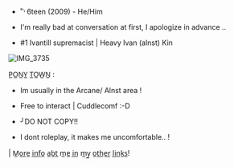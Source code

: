  - ˚˓˒ 6teen (2009) - He/Him


 - I'm really bad at conversation at first, I apologize in advance  ..

 - #1 Ivantill supremacist | Heavy Ivan (alnst) Kin 


![IMG_3735](https://github.com/user-attachments/assets/d53d01be-afa3-454f-9dcc-1a7b9433d373)

P̲O̲N̲Y̲ T̲O̲W̲N̲ :

 - Im usually in the Arcane/ Alnst area !

  - Free to interact | Cuddlecomf  :-D

  - ╯DO NOT COPY!!

  - I dont roleplay, it makes me uncomfortable.. !



| M̲o̲r̲e̲ i̲n̲f̲o̲ a̲b̲t̲ m̲e̲ i̲n̲ m̲y̲ o̲t̲h̲e̲r̲ l̲i̲n̲k̲s̲! 
